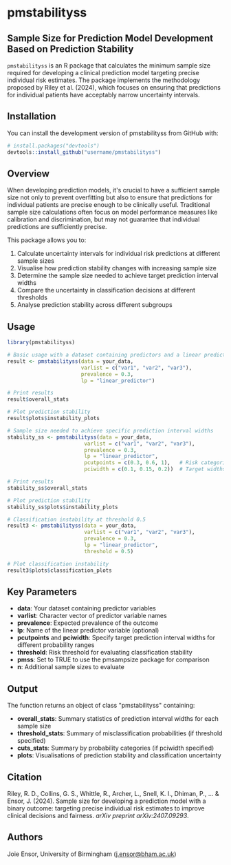 # pmstabilityss

## Sample Size for Prediction Model Development Based on Prediction Stability

`pmstabilityss` is an R package that calculates the minimum sample size required for developing a clinical prediction model targeting precise individual risk estimates. The package implements the methodology proposed by Riley et al. (2024), which focuses on ensuring that predictions for individual patients have acceptably narrow uncertainty intervals.

## Installation

You can install the development version of pmstabilityss from GitHub with:

```r
# install.packages("devtools")
devtools::install_github("username/pmstabilityss")
```

## Overview

When developing prediction models, it's crucial to have a sufficient sample size not only to prevent overfitting but also to ensure that predictions for individual patients are precise enough to be clinically useful. Traditional sample size calculations often focus on model performance measures like calibration and discrimination, but may not guarantee that individual predictions are sufficiently precise.

This package allows you to:

1. Calculate uncertainty intervals for individual risk predictions at different sample sizes
2. Visualise how prediction stability changes with increasing sample size
3. Determine the sample size needed to achieve target prediction interval widths
4. Compare the uncertainty in classification decisions at different thresholds
5. Analyse prediction stability across different subgroups

## Usage

```r
library(pmstabilityss)

# Basic usage with a dataset containing predictors and a linear predictor
result <- pmstabilityss(data = your_data, 
                        varlist = c("var1", "var2", "var3"), 
                        prevalence = 0.3,
                        lp = "linear_predictor")

# Print results
result$overall_stats

# Plot prediction stability
result$plots$instability_plots

# Sample size needed to achieve specific prediction interval widths
stability_ss <- pmstabilityss(data = your_data, 
                         varlist = c("var1", "var2", "var3"), 
                         prevalence = 0.3,
                         lp = "linear_predictor",
                         pcutpoints = c(0.3, 0.6, 1),   # Risk categories
                         pciwidth = c(0.1, 0.15, 0.2))  # Target widths for each category

# Print results
stability_ss$overall_stats

# Plot prediction stability
stability_ss$plots$instability_plots

# Classification instability at threshold 0.5
result3 <- pmstabilityss(data = your_data, 
                         varlist = c("var1", "var2", "var3"), 
                         prevalence = 0.3,
                         lp = "linear_predictor",
                         threshold = 0.5)

# Plot classification instability
result3$plots$classification_plots
```

## Key Parameters

- **data**: Your dataset containing predictor variables
- **varlist**: Character vector of predictor variable names
- **prevalence**: Expected prevalence of the outcome
- **lp**: Name of the linear predictor variable (optional)
- **pcutpoints** and **pciwidth**: Specify target prediction interval widths for different probability ranges
- **threshold**: Risk threshold for evaluating classification stability
- **pmss**: Set to TRUE to use the pmsampsize package for comparison
- **n**: Additional sample sizes to evaluate

## Output

The function returns an object of class "pmstabilityss" containing:

- **overall_stats**: Summary statistics of prediction interval widths for each sample size
- **threshold_stats**: Summary of misclassification probabilities (if threshold specified)
- **cuts_stats**: Summary by probability categories (if pciwidth specified)
- **plots**: Visualisations of prediction stability and classification uncertainty

## Citation

Riley, R. D., Collins, G. S., Whittle, R., Archer, L., Snell, K. I., Dhiman, P., ... & Ensor, J. (2024). Sample size for developing a prediction model with a binary outcome: targeting precise individual risk estimates to improve clinical decisions and fairness. *arXiv preprint arXiv:2407.09293*.

## Authors

Joie Ensor, University of Birmingham (j.ensor@bham.ac.uk)
